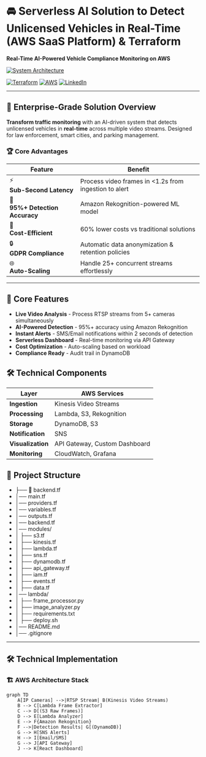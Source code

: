 # 🚘 Serverless AI Solution to Detect Unlicensed Vehicles in Real-Time (AWS SaaS Platform) & Terraform
**Real-Time AI-Powered Vehicle Compliance Monitoring on AWS**  

[![System Architecture](https://img.shields.io/badge/ARCHITECTURE_DIAGRAM-View_on_Notion-9cf?style=for-the-badge&logo=notion)](https://yummy-success-abe.notion.site/Serverless-AI-Solution-to-Detect-Unlicensed-Vehicles-in-Real-Time-AWS-SaaS-Platform-Terraform-185d1728bdbc8011937fc0dacc54f365?pvs=4)

[![Terraform](https://img.shields.io/badge/Terraform-1.5+-blue?logo=terraform)](https://www.terraform.io/)
[![AWS](https://img.shields.io/badge/AWS-5.0+-orange?logo=amazonaws)](https://aws.amazon.com/)
[![LinkedIn](https://img.shields.io/badge/Connect-Ayman_Mohamed-blue?logo=linkedin)](https://www.linkedin.com/in/ayman-mohamed1043/)

 

---

## 🌟 Enterprise-Grade Solution Overview
**Transform traffic monitoring** with an AI-driven system that detects unlicensed vehicles in **real-time** across multiple video streams. Designed for law enforcement, smart cities, and parking management.

### 🏆 Core Advantages
| Feature | Benefit |
|---------|---------|
| ⚡ <br> **Sub-Second Latency** | Process video frames in <1.2s from ingestion to alert |
| 🤖 <br> **95%+ Detection Accuracy** | Amazon Rekognition-powered ML model |
| 💸 <br> **Cost-Efficient** | 60% lower costs vs traditional solutions |
| 🔒 <br> **GDPR Compliance** | Automatic data anonymization & retention policies |
| 🌐 <br> **Auto-Scaling** | Handle 25+ concurrent streams effortlessly |

---

## 🌟 Core Features
- **Live Video Analysis** - Process RTSP streams from 5+ cameras simultaneously
- **AI-Powered Detection** - 95%+ accuracy using Amazon Rekognition
- **Instant Alerts** - SMS/Email notifications within 2 seconds of detection
- **Serverless Dashboard** - Real-time monitoring via API Gateway
- **Cost Optimization** - Auto-scaling based on workload
- **Compliance Ready** - Audit trail in DynamoDB

## 🛠️ Technical Components
| Layer              | AWS Services                          |
|---------------------|---------------------------------------|
| **Ingestion**       | Kinesis Video Streams                 |
| **Processing**      | Lambda, S3, Rekognition               |
| **Storage**         | DynamoDB, S3                          |
| **Notification**    | SNS                                   |
| **Visualization**   | API Gateway, Custom Dashboard         |
| **Monitoring**      | CloudWatch, Grafana                   |

## 📂  Project Structure


- ├── 📄 backend.tf
- │── main.tf
- │── providers.tf
- │── variables.tf
- │── outputs.tf
- │── backend.tf
- │── modules/
- │   ├── s3.tf
- │   ├── kinesis.tf
- │   ├── lambda.tf
- │   ├── sns.tf
- │   ├── dynamodb.tf
- │   ├── api_gateway.tf
- │   ├── iam.tf
- │   ├── events.tf
- │   ├── data.tf
- │── lambda/
- │   ├── frame_processor.py
- │   ├── image_analyzer.py
- │   ├── requirements.txt
- │   ├── deploy.sh
- │── README.md
- │── .gitignore
---

## 🛠️ Technical Implementation
### 🏗️ AWS Architecture Stack
```mermaid
graph TD
    A[IP Cameras] -->|RTSP Stream| B(Kinesis Video Streams)
    B --> C[Lambda Frame Extractor]
    C --> D[(S3 Raw Frames)]
    D --> E[Lambda Analyzer]
    E --> F{Amazon Rekognition}
    F -->|Detection Results| G[(DynamoDB)]
    G --> H[SNS Alerts]
    H --> I[Email/SMS]
    G --> J[API Gateway]
    J --> K[React Dashboard]


